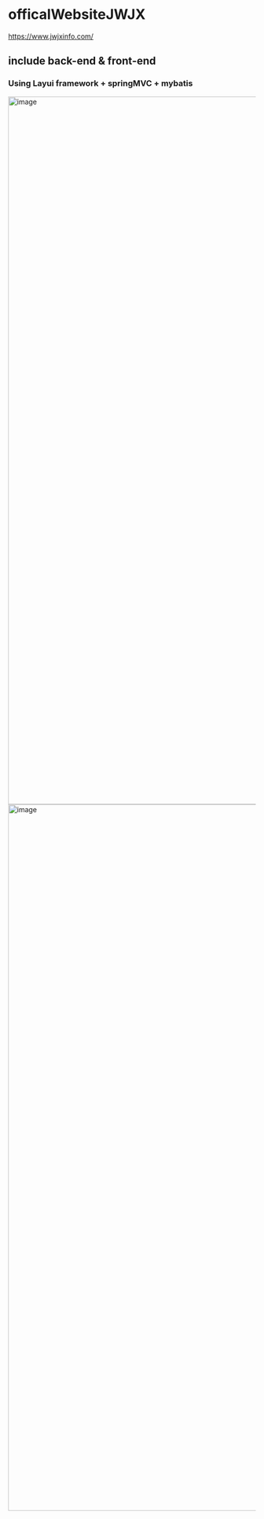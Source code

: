 # officalWebsiteJWJX
https://www.jwjxinfo.com/

## include back-end & front-end

### Using Layui framework + springMVC + mybatis

<img width="1439" alt="image" src="https://user-images.githubusercontent.com/57694784/196686984-e6454df1-32dc-4b9b-a755-971471e969b8.png">
<img width="1436" alt="image" src="https://user-images.githubusercontent.com/57694784/196687040-ca398b86-b627-4b52-9d46-c60031743096.png">
